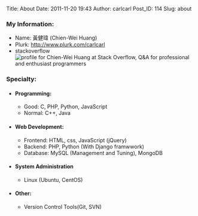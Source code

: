 Title: About
Date: 2011-11-20 19:43
Author: carlcarl
Post_ID: 114
Slug: about

### My Information:

-   Name: 黃健瑋 (Chien-Wei Huang)
-   Plurk: <http://www.plurk.com/carlcarl>
-   stackoverflow ![profile for Chien-Wei Huang at Stack Overflow, Q&A for professional and enthusiast programmers][]

### Specialty:

-   #### Programming:

    -   Good: C, PHP, Python, JavaScript
    -   Normal: C++, Java

-   #### Web Development:

    -   Frontend: HTML, css, JavaScript (jQuery)
    -   Backend: PHP, Python (With Django framwwork)
    -   Database: MySQL (Management and Tuning), MongoDB

-   #### System Administration

    -   Linux (Ubuntu, CentOS)

-   #### Other:

    -   Version Control Tools(Git, SVN)

  [profile for Chien-Wei Huang at Stack Overflow, Q&A for professional and enthusiast programmers]: http://stackoverflow.com/users/flair/667106.png?theme=default
    "profile for Chien-Wei Huang at Stack Overflow, Q&A for professional and enthusiast programmers"
  